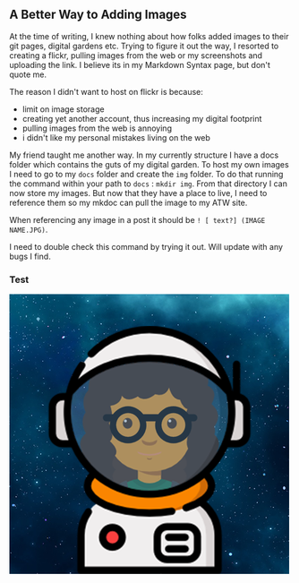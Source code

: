 ## A Better Way to Adding Images 
At the time of writing, I knew nothing about how folks added images to their git pages, digital gardens etc. Trying to figure it out the way, I resorted to creating a flickr, pulling images from the web or my screenshots and uploading the link. I believe its in my Markdown Syntax page, but don't quote me. 

The reason I didn't want to host on flickr is because:
* limit on image storage 
* creating yet another account, thus increasing my digital footprint 
* pulling images from the web is annoying 
* i didn't like my personal mistakes living on the web 

My friend taught me another way. In my currently structure I have a docs folder which contains the guts of my digital garden. To host my own images I need to go to my `docs` folder and create the `img` folder. 
To do that running the command within your path to `docs` : `mkdir img`.
From that directory I can now store my images. But now that they have a place to live, I need to reference them so my mkdoc can pull the image to my ATW site.

When referencing any image in a post it should be `! [ text?] (IMAGE NAME.JPG)`. 

I need to double check this command by trying it out. Will update with any bugs I find. 

### Test

<img src="/img/outerspace.png">